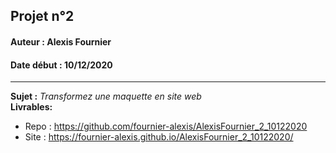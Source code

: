 ## Projet n°2
#### Auteur : Alexis Fournier
#### Date début : 10/12/2020

---
**Sujet :** *Transformez une maquette en site web*  
**Livrables:**
- Repo : https://github.com/fournier-alexis/AlexisFournier_2_10122020
- Site : https://fournier-alexis.github.io/AlexisFournier_2_10122020/
